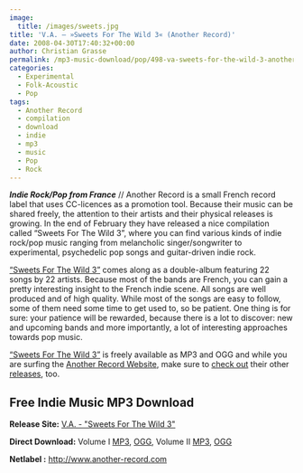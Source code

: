 ```yaml
---
image:
  title: /images/sweets.jpg
title: 'V.A. – »Sweets For The Wild 3« (Another Record)'
date: 2008-04-30T17:40:32+00:00
author: Christian Grasse
permalink: /mp3-music-download/pop/498-va-sweets-for-the-wild-3-another-record
categories:
  - Experimental
  - Folk-Acoustic
  - Pop
tags:
  - Another Record
  - compilation
  - download
  - indie
  - mp3
  - music
  - Pop
  - Rock
---
```

***Indie Rock/Pop from France*** // Another Record is a small French record label that uses CC-licences as a promotion tool. Because their music can be shared freely, the attention to their artists and their physical releases is growing. In the end of February they have released a nice compilation called “Sweets For The Wild 3”, where you can find various kinds of indie rock/pop music ranging from melancholic singer/songwriter to experimental, psychedelic pop songs and guitar-driven indie rock. <!--more-->

<!--adsense-->

[“Sweets For The Wild 3”](http://www.another-record.com/en/?page_id=89) comes along as a double-album featuring 22 songs by 22 artists. Because most of the bands are French, you can gain a pretty interesting insight to the French indie scene. All songs are well produced and of high quality. While most of the songs are easy to follow, some of them need some time to get used to, so be patient. One thing is for sure: your patience will be rewarded, because there is a lot to discover: new and upcoming bands and more importantly, a lot of interesting approaches towards pop music.

[“Sweets For The Wild 3”](http://www.another-record.com/en/?page_id=89) is freely available as MP3 and OGG and while you are surfing the [Another Record Website](http://www.another-record.com), make sure to [check out](http://www.another-record.com/fr/?page_id=34) their other [releases](http://www.another-record.com/fr/?page_id=19#catalogue), too.

## Free Indie Music MP3 Download

**Release Site:** [V.A. - "Sweets For The Wild 3"](http://www.another-record.com/en/?page_id=89)
  
**Direct Download:** Volume I [MP3](http://adeline.robin2.free.fr/zic/MP3%20-%20Sweets%20for%20the%20wild%20III%20%28vol%201%29.7z), [OGG](http://adeline.robin2.free.fr/zic/Ogg%20-%20Sweets%20for%20the%20wild%20III%20%28vol%201%29.7z), Volume II [MP3](http://adeline.robin2.free.fr/zic/MP3%20-%20Sweets%20for%20the%20wild%20III%20%28vol%202%29.7z), [OGG](http://adeline.robin2.free.fr/zic/Ogg%20-%20Sweets%20for%20the%20wild%20III%20%28vol%202%29.7z)
  
**Netlabel :** <http://www.another-record.com>